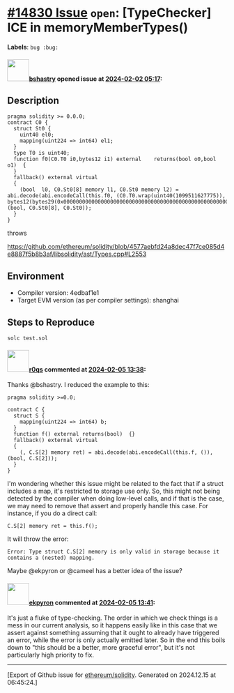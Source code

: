 # [\#14830 Issue](https://github.com/ethereum/solidity/issues/14830) `open`: [TypeChecker] ICE in memoryMemberTypes()
**Labels**: `bug :bug:`


#### <img src="https://avatars.githubusercontent.com/u/2388185?v=4" width="50">[bshastry](https://github.com/bshastry) opened issue at [2024-02-02 05:17](https://github.com/ethereum/solidity/issues/14830):

## Description

```
pragma solidity >= 0.0.0;
contract C0 {
  struct St0 {
    uint40 el0;
    mapping(uint224 => int64) el1;
  }
  type T0 is uint40;
  function f0(C0.T0 i0,bytes12 i1) external    returns(bool o0,bool o1)  {
  }
  fallback() external virtual  
  {
    (bool  l0, C0.St0[8] memory l1, C0.St0 memory l2) = abi.decode(abi.encodeCall(this.f0, (C0.T0.wrap(uint40(1099511627775)), bytes12(bytes29(0x0000000000000000000000000000000000000000000000000000000000)))), (bool, C0.St0[8], C0.St0));
  }
}
```

throws

https://github.com/ethereum/solidity/blob/4577aebfd24a8dec47f7ce085d4e8887f5b8b3af/libsolidity/ast/Types.cpp#L2553

## Environment

- Compiler version: 4edbaf1e1
- Target EVM version (as per compiler settings): shanghai

## Steps to Reproduce

```
solc test.sol
```

#### <img src="https://avatars.githubusercontent.com/u/457348?u=e02c93e6d98c1154952140a8d5af50d9d5ca59c9&v=4" width="50">[r0qs](https://github.com/r0qs) commented at [2024-02-05 13:38](https://github.com/ethereum/solidity/issues/14830#issuecomment-1927032416):

Thanks @bshastry. I reduced the example to this:

```solidity
pragma solidity >=0.0;

contract C {
  struct S {
    mapping(uint224 => int64) b;
  }
  function f() external returns(bool)  {}
  fallback() external virtual
  {
    (, C.S[2] memory ret) = abi.decode(abi.encodeCall(this.f, ()), (bool, C.S[2]));
  }
}
```
I'm wondering whether this issue might be related to the fact that if a struct includes a map, it's restricted to storage use only. So, this might not being detected by the compiler when doing low-level calls, and if that is the case, we may need to remove that assert and properly handle this case. For instance, if you do a direct call:

```solidity
C.S[2] memory ret = this.f();
```
It will throw the error:
```
Error: Type struct C.S[2] memory is only valid in storage because it contains a (nested) mapping.
```

Maybe @ekpyron or @cameel has a better idea of the issue?

#### <img src="https://avatars.githubusercontent.com/u/1347491?v=4" width="50">[ekpyron](https://github.com/ekpyron) commented at [2024-02-05 13:41](https://github.com/ethereum/solidity/issues/14830#issuecomment-1927038534):

It's just a fluke of type-checking. The order in which we check things is a mess in our current analysis, so it happens easily like in this case that we assert against something assuming that it ought to already have triggered an error, while the error is only actually emitted later. So in the end this boils down to "this should be a better, more graceful error", but it's not particularly high priority to fix.


-------------------------------------------------------------------------------



[Export of Github issue for [ethereum/solidity](https://github.com/ethereum/solidity). Generated on 2024.12.15 at 06:45:24.]
